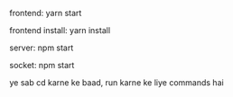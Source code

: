 frontend: yarn start

frontend install: yarn install

server: npm start

socket: npm start



ye sab cd karne ke baad, run karne ke liye commands hai
